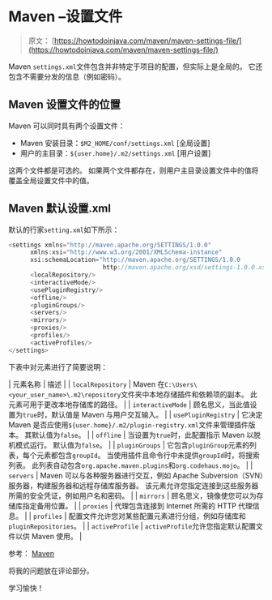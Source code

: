 # Maven –设置文件

> 原文： [https://howtodoinjava.com/maven/maven-settings-file/](https://howtodoinjava.com/maven/maven-settings-file/)

Maven `settings.xml`文件包含并非特定于项目的配置，但实际上是全局的。 它还包含不需要分发的信息（例如密码）。

## Maven 设置文件的位置

Maven 可以同时具有两个设置文件：

*   Maven 安装目录：`$M2_HOME/conf/settings.xml` [全局设置]
*   用户的主目录：`${user.home}/.m2/settings.xml` [用户设置]

这两个文件都是可选的。 如果两个文件都存在，则用户主目录设置文件中的值将覆盖全局设置文件中的值。

## Maven 默认设置.xml

默认的行家`setting.xml`如下所示：

```java
<settings xmlns="http://maven.apache.org/SETTINGS/1.0.0"
      xmlns:xsi="http://www.w3.org/2001/XMLSchema-instance"
      xsi:schemaLocation="http://maven.apache.org/SETTINGS/1.0.0
                          http://maven.apache.org/xsd/settings-1.0.0.xsd">
      <localRepository/>
      <interactiveMode/>
      <usePluginRegistry/>
      <offline/>
      <pluginGroups/>
      <servers/>
      <mirrors/>
      <proxies/>
      <profiles/>
      <activeProfiles/>
</settings>

```

下表中对元素进行了简要说明：

| 元素名称 | 描述 |
| `localRepository` | Maven 在`C:\Users\<your_user_name>\.m2\repository`文件夹中本地存储插件和依赖项的副本。 此元素可用于更改本地存储库的路径。 |
| `interactiveMode` | 顾名思义，当此值设置为`true`时，默认值是 Maven 与用户交互输入。 |
| `usePluginRegistry` | 它决定 Maven 是否应使用`${user.home}/.m2/plugin-registry.xml`文件来管理插件版本。 其默认值为`false`。 |
| `offline` | 当设置为`true`时，此配置指示 Maven 以脱机模式运行。 默认值为`false`。 |
| `pluginGroups` | 它包含`pluginGroup`元素的列表，每个元素都包含`groupId`。 当使用插件且命令行中未提供`groupId`时，将搜索列表。 此列表自动包含`org.apache.maven.plugins`和`org.codehaus.mojo`。 |
| `servers` | Maven 可以与各种服务器进行交互，例如 Apache Subversion（SVN）服务器，构建服务器和远程存储库服务器。 该元素允许您指定连接到这些服务器所需的安全凭证，例如用户名和密码。 |
| `mirrors` | 顾名思义，镜像使您可以为存储库指定备用位置。 |
| `proxies` | 代理包含连接到 Internet 所需的 HTTP 代理信息。 |
| `profiles` | 配置文件允许您对某些配置元素进行分组，例如存储库和`pluginRepositories`。 |
| `activeProfile` | `activeProfile`允许您指定默认配置文件以供 Maven 使用。 |

参考： [Maven](https://maven.apache.org/settings.html)

将我的问题放在评论部分。

学习愉快！